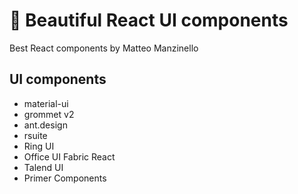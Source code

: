 # 🌈 Beautiful React UI components

Best React components by Matteo Manzinello

## UI components

- material-ui
- grommet v2
- ant.design
- rsuite
- Ring UI
- Office UI Fabric React
- Talend UI
- Primer Components
